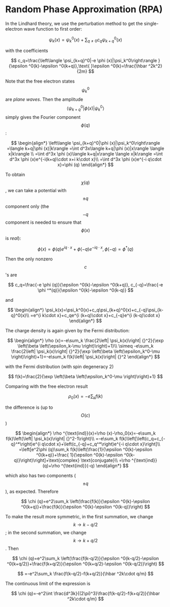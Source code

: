 <style>
    .katex {
        font-size: 1.1em;
    }
    .remark {
        border-radius: 15px;
        padding: 20px;
        background-color: SeaGreen;
        color: White;
    }
    .result {
        border-radius: 15px;
        padding: 20px;
        background-color: DarkSlateBlue;
        color: White;
    }
</style>

# Random Phase Approximation (RPA)

In the Lindhard theory, we use the perturbation method to get the
single-electron wave function to first order:

$$
\psi_k(x)=\psi_k^0(x)+\sum_{q\neq 0} c_q\psi_{k+q}^0(x)
$$

with the coefficients

$$
c_q=\frac{\left\langle \psi_{k+q}^0|-e \phi (x)|\psi_k^0\right\rangle }{\epsilon ^0(k)-\epsilon ^0(k+q)},\text{  }\epsilon ^0(k)=\frac{\hbar
^2k^2}{2m}
$$

Note that the free electron states $$
\psi_k^0$$
 are *plane waves*. Then
the amplitude
$$
\left\langle \psi_{k+q}^0|\phi (x)|\psi_k^0\right\rangle$$
 simply
gives the Fourier component $$
\phi (q)$$
:

$$
\begin{align*}
    \left\langle \psi_{k+q}^0|\phi (x)|\psi_k^0\right\rangle =\langle k+q|\phi (x)|k\rangle =\int d^3x\langle k+q|\phi (x)|x\rangle \langle x|k\rangle
    \\
    =\int d^3x \phi (x)\langle k+q|x\rangle \langle x|k\rangle =\int d^3x \phi (x)e^{-i(k+q)\cdot x+i k\cdot x}\\
    =\int d^3x \phi (x)e^{-i q\cdot x}=\phi (q)
\end{align*}
$$

To obtain $$
\chi (q)$$
, we can take a potential with $$
\pm q$$
 component
only (the $$
-q$$
 component is needed to ensure that $$
\phi (x)$$
 is *real*):

$$
\phi (x)=\phi (q)e^{i q\cdot x}+\phi (-q)e^{-i q\cdot x}, \phi (-q)=\phi ^*(q)
$$

Then the only nonzero $$
c$$
's are

$$
c_q=\frac{-e \phi (q)}{\epsilon ^0(k)-\epsilon ^0(k+q)}, c_{-q}=\frac{-e \phi ^*(q)}{\epsilon ^0(k)-\epsilon ^0(k-q)}
$$

and

$$
\begin{align*}
    \psi_k(x)=\psi_k^0(x)+c_q\psi_{k+q}^0(x)+c_{-q}\psi_{k-q}^0(x)\\
    =e^{i k\cdot x}+c_qe^{i (k+q)\cdot x}+c_{-q}e^{i (k-q)\cdot x}
\end{align*}
$$

The charge density is again given by the Fermi distribution:

$$
\begin{align*}
    \rho (x)=-e\sum_k \frac{2\left| \psi_k(x)\right| {}^2}{\exp \left(\beta \left(\epsilon_k-\mu \right)\right)+1}\\
    \simeq -e\sum_k \frac{2\left| \psi_k(x)\right| {}^2}{\exp \left(\beta \left(\epsilon_k^0-\mu \right)\right)+1}=-e\sum_k f(k)\left| \psi_k(x)\right|
    {}^2
\end{align*}
$$

with the Fermi distribution (with spin degeneracy 2)

$$
f(k)=\frac{2}{\exp \left(\beta \left(\epsilon_k^0-\mu \right)\right)+1}
$$

Comparing with the free electron result

$$
\rho_0(x)=-e\sum_k f(k)
$$

the difference is (up to $$
O(c)$$
)

$$
\begin{align*}
    \rho ^{\text{ind}}(x)=\rho (x)-\rho_0(x)=-e\sum_k f(k)\left(\left| \psi_k(x)\right| {}^2-1\right)\\
    =-e\sum_k f(k)\left[\left(c_q+c_{-q}^*\right)e^{i q\cdot x}+\left(c_{-q}+c_q^*\right)e^{-i q\cdot x}\right]\\
    =\left[e^2\phi (q)\sum_k f(k)\left(\frac{1}{\epsilon ^0(k)-\epsilon ^0(k+q)}+\frac{ 1}{\epsilon ^0(k)-\epsilon ^0(k-q)}\right)\right]+\text{complex}
    \text{conjugate}\\
    =\rho ^{\text{ind}}(q)+\rho ^{\text{ind}}(-q)
\end{align*}
$$

which also has two components ($$
\pm q$$
), as expected. Therefore

$$
\chi (q)=e^2\sum_k \left(\frac{f(k)}{\epsilon ^0(k)-\epsilon ^0(k+q)}+\frac{f(k)}{\epsilon ^0(k)-\epsilon ^0(k-q)}\right)
$$

To make the result more symmetric, in the first summation, we change
$$
k\to k-q/2$$
; in the second summation, we change $$
k\to k+q/2$$
. Then

$$
\chi (q)=e^2\sum_k \left(\frac{f(k-q/2)}{\epsilon ^0(k-q/2)-\epsilon ^0(k+q/2)}+\frac{f(k+q/2)}{\epsilon ^0(k+q/2)-\epsilon ^0(k-q/2)}\right)
$$

$$
=-e^2\sum_k \frac{f(k-q/2)-f(k+q/2)}{\hbar ^2k\cdot q/m}
$$

The continuous limit of the expression is

$$
\chi (q)=-e^2\int \frac{d^3k}{(2\pi)^3}\frac{f(k-q/2)-f(k+q/2)}{\hbar ^2k\cdot q/m}
$$

